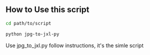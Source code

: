 ## How to Use this script
```bash
cd path/to/script
```
```bash
python jpg-to-jxl-py
```
Use jpg_to_jxl.py follow instructions, it's the simle script
